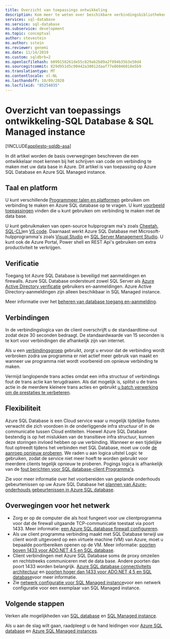 ```yaml
---
title: Overzicht van toepassings ontwikkeling
description: Kom meer te weten over beschikbare verbindingsbibliotheken en aanbevolen procedures voor toepassingen die verbinding maken met SQL Database.
services: sql-database
ms.service: sql-database
ms.subservice: development
ms.topic: conceptual
author: stevestein
ms.author: sstein
ms.reviewer: genemi
ms.date: 11/14/2019
ms.custom: sqldbrb=2
ms.openlocfilehash: b099158261de55c829ab2b89a2f994b35b3e50d4
ms.sourcegitcommit: 829d951d5c90442a38012daaf77e86046018e5b9
ms.translationtype: MT
ms.contentlocale: nl-NL
ms.lasthandoff: 10/09/2020
ms.locfileid: "85254035"
---
```

# <a name="application-development-overview---sql-database--sql-managed-instance"></a>Overzicht van toepassings ontwikkeling-SQL Database & SQL Managed instance

[!INCLUDE[appliesto-sqldb-asa](../includes/appliesto-sqldb-asa.md)]

In dit artikel worden de basis overwegingen beschreven die een ontwikkelaar moet kennen bij het schrijven van code om verbinding te maken met uw data base in Azure. Dit artikel is van toepassing op Azure SQL Database en Azure SQL Managed instance.

## <a name="language-and-platform"></a>Taal en platform

U kunt verschillende [Programmeer talen en platformen](connect-query-content-reference-guide.md) gebruiken om verbinding te maken en Azure SQL database op te vragen. U kunt [voorbeeld toepassingen](https://azure.microsoft.com/resources/samples/?service=sql-database&sort=0) vinden die u kunt gebruiken om verbinding te maken met de data base.

U kunt gebruikmaken van open-source hulpprogram ma's zoals [Cheetah](https://github.com/wunderlist/cheetah), [SQL-CLI](https://www.npmjs.com/package/sql-cli)en [VS code](https://code.visualstudio.com/). Daarnaast werkt Azure SQL Database met Microsoft-hulpprogramma's zoals [Visual Studio](https://www.visualstudio.com/downloads/) en [SQL Server Management Studio](https://msdn.microsoft.com/library/ms174173.aspx). U kunt ook de Azure Portal, Power shell en REST Api's gebruiken om extra productiviteit te verkrijgen.

## <a name="authentication"></a>Verificatie

Toegang tot Azure SQL Database is beveiligd met aanmeldingen en firewalls. Azure SQL Database ondersteunt zowel SQL Server als [Azure Active Directory verificatie](authentication-aad-overview.md) gebruikers en-aanmeldingen. Azure Active Directory-aanmeldingen zijn alleen beschikbaar in SQL Managed instance. 

Meer informatie over het [beheren van database toegang en-aanmelding](logins-create-manage.md).

## <a name="connections"></a>Verbindingen

In de verbindingslogica van de client overschrijft u de standaardtime-out zodat deze 30 seconden bedraagt. De standaardwaarde van 15 seconden is te kort voor verbindingen die afhankelijk zijn van internet.

Als u een [verbindingsgroep](https://msdn.microsoft.com/library/8xx3tyca.aspx) gebruikt, zorgt u ervoor dat de verbinding wordt verbroken zodra uw programma er niet actief meer gebruik van maakt en wanneer uw programma niet wordt voorbereid om opnieuw verbinding te maken.

Vermijd langlopende trans acties omdat een infra structuur of verbindings fout de trans actie kan terugdraaien. Als dat mogelijk is, splitst u de trans actie in de meerdere kleinere trans acties en gebruikt [u batch verwerking om de prestaties te verbeteren](../performance-improve-use-batching.md).

## <a name="resiliency"></a>Flexibiliteit

Azure SQL Database is een Cloud service waar u mogelijk tijdelijke fouten verwacht die zich voordoen in de onderliggende infra structuur of in de communicatie tussen Cloud entiteiten. Hoewel Azure SQL Database bestendig is op het mislukken van de transitieve infra structuur, kunnen deze storingen invloed hebben op uw verbinding. Wanneer er een tijdelijke fout optreedt tijdens het verbinden met SQL Database, moet uw code [de aanroep opnieuw proberen](troubleshoot-common-connectivity-issues.md). We raden u aan logica uitstel Logic te gebruiken, zodat de service niet meer hoeft te worden gebruikt voor meerdere clients tegelijk opnieuw te proberen. Pogings logica is afhankelijk van de [fout berichten voor SQL database-client Programma's](troubleshoot-common-errors-issues.md).

Zie voor meer informatie over het voorbereiden van geplande onderhouds gebeurtenissen op uw Azure SQL Database het [plannen van Azure-onderhouds gebeurtenissen in Azure SQL database](planned-maintenance.md).

## <a name="network-considerations"></a>Overwegingen voor het netwerk

- Zorg er op de computer die als host fungeert voor uw clientprogramma voor dat de firewall uitgaande TCP-communicatie toestaat via poort 1433.  Meer informatie: [een Azure SQL database firewall configureren](firewall-configure.md).
- Als uw client programma verbinding maakt met SQL Database terwijl uw client wordt uitgevoerd op een virtuele machine (VM) van Azure, moet u bepaalde poortbereiken openen op de VM. Meer informatie: [poorten boven 1433 voor ADO.NET 4,5 en SQL database](adonet-v12-develop-direct-route-ports.md).
- Client verbindingen met Azure SQL Database soms de proxy omzeilen en rechtstreeks communiceren met de data base. Andere poorten dan poort 1433 worden belangrijk. [Azure SQL database connectiviteits architectuur](connectivity-architecture.md) en [poorten hoger dan 1433 voor ADO.NET 4,5 en SQL database](adonet-v12-develop-direct-route-ports.md)voor meer informatie.
- Zie [netwerk configuratie voor SQL Managed instance](../managed-instance/how-to-content-reference-guide.md#network-configuration)voor een netwerk configuratie voor een exemplaar van SQL Managed instance.

## <a name="next-steps"></a>Volgende stappen

Verken alle mogelijkheden van [SQL database](sql-database-paas-overview.md) en [SQL Managed instance](../managed-instance/sql-managed-instance-paas-overview.md).

Als u aan de slag wilt gaan, raadpleegt u de hand leidingen voor [Azure SQL database](quickstart-content-reference-guide.md) en [Azure SQL Managed instances](../managed-instance/quickstart-content-reference-guide.md).
